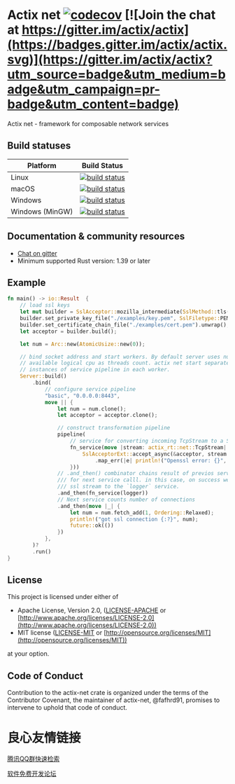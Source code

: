 # Actix net [![codecov](https://codecov.io/gh/actix/actix-net/branch/master/graph/badge.svg)](https://codecov.io/gh/actix/actix-net) [![Join the chat at https://gitter.im/actix/actix](https://badges.gitter.im/actix/actix.svg)](https://gitter.im/actix/actix?utm_source=badge&utm_medium=badge&utm_campaign=pr-badge&utm_content=badge)

Actix net - framework for composable network services

## Build statuses

| Platform         | Build Status |
| ---------------- | ------------ |
| Linux            | [![build status](https://github.com/actix/actix-net/workflows/CI%20%28Linux%29/badge.svg?branch=master&event=push)](https://github.com/actix/actix-net/actions?query=workflow%3A"CI+(Linux)") |
| macOS            | [![build status](https://github.com/actix/actix-net/workflows/CI%20%28macOS%29/badge.svg?branch=master&event=push)](https://github.com/actix/actix-net/actions?query=workflow%3A"CI+(macOS)") |
| Windows          | [![build status](https://github.com/actix/actix-net/workflows/CI%20%28Windows%29/badge.svg?branch=master&event=push)](https://github.com/actix/actix-net/actions?query=workflow%3A"CI+(Windows)") |
| Windows (MinGW)  | [![build status](https://github.com/actix/actix-net/workflows/CI%20%28Windows-mingw%29/badge.svg?branch=master&event=push)](https://github.com/actix/actix-net/actions?query=workflow%3A"CI+(Windows-mingw)") |

## Documentation & community resources

* [Chat on gitter](https://gitter.im/actix/actix)
* Minimum supported Rust version: 1.39 or later

## Example

```rust
fn main() -> io::Result  {
    // load ssl keys
    let mut builder = SslAcceptor::mozilla_intermediate(SslMethod::tls()).unwrap();
    builder.set_private_key_file("./examples/key.pem", SslFiletype::PEM).unwrap();
    builder.set_certificate_chain_file("./examples/cert.pem").unwrap();
    let acceptor = builder.build();

    let num = Arc::new(AtomicUsize::new(0));

    // bind socket address and start workers. By default server uses number of
    // available logical cpu as threads count. actix net start separate
    // instances of service pipeline in each worker.
    Server::build()
        .bind(
            // configure service pipeline
            "basic", "0.0.0.0:8443",
            move || {
                let num = num.clone();
                let acceptor = acceptor.clone();

                // construct transformation pipeline
                pipeline(
                    // service for converting incoming TcpStream to a SslStream 
                    fn_service(move |stream: actix_rt::net::TcpStream| async move {
                        SslAcceptorExt::accept_async(&acceptor, stream.into_parts().0).await
                            .map_err(|e| println!("Openssl error: {}", e))
                    }))
                // .and_then() combinator chains result of previos service call to argument
                /// for next service calll. in this case, on success we chain
                /// ssl stream to the `logger` service.
                .and_then(fn_service(logger))
                // Next service counts number of connections
                .and_then(move |_| {
                    let num = num.fetch_add(1, Ordering::Relaxed);
                    println!("got ssl connection {:?}", num);
                    future::ok(())
                })
            },
        )?
        .run()
}
```

## License

This project is licensed under either of

* Apache License, Version 2.0, ([LICENSE-APACHE](LICENSE-APACHE) or [http://www.apache.org/licenses/LICENSE-2.0](http://www.apache.org/licenses/LICENSE-2.0))
* MIT license ([LICENSE-MIT](LICENSE-MIT) or [http://opensource.org/licenses/MIT](http://opensource.org/licenses/MIT))

at your option.

## Code of Conduct

Contribution to the actix-net crate is organized under the terms of the
Contributor Covenant, the maintainer of actix-net, @fafhrd91, promises to
intervene to uphold that code of conduct.


 # 良心友情链接

[腾讯QQ群快速检索](http://u.720life.cn/s/8cf73f7c)

[软件免费开发论坛](http://u.720life.cn/s/bbb01dc0)